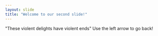 ```yaml
---
layout: slide
title: "Welcome to our second slide!"
---
```

"These violent delights have violent ends"
Use the left arrow to go back!